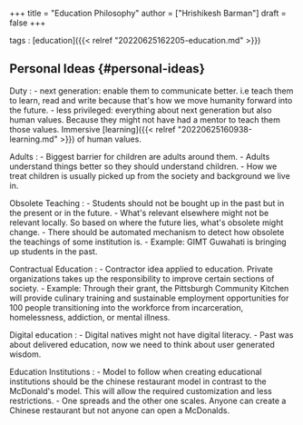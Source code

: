 +++
title = "Education Philosophy"
author = ["Hrishikesh Barman"]
draft = false
+++

tags
: [education]({{< relref "20220625162205-education.md" >}})


## Personal Ideas {#personal-ideas}

Duty
: -   next generation: enable them to communicate better. i.e teach them to learn, read and write because that's how we move humanity forward into the future.
    -   less privileged: everything about next generation but also human values. Because they might not have had a mentor to teach them those values. Immersive [learning]({{< relref "20220625160938-learning.md" >}}) of human values.

Adults
: -   Biggest barrier for children are adults around them.
    -   Adults understand things better so they should understand children.
    -   How we treat children is usually picked up from the society and background we live in.

Obsolete Teaching
: -   Students should not be bought up in the past but in the present or in the future.
    -   What's relevant elsewhere might not be relevant locally. So based on where the future lies, what's obsolete might change.
    -   There should be automated mechanism to detect how obsolete the teachings of some institution is.
    -   Example: GIMT Guwahati is bringing up students in the past.

Contractual Education
: -   Contractor idea applied to education. Private organizations takes up the responsibility to improve certain sections of society.
    -   Example: Through their grant, the Pittsburgh Community Kitchen will provide culinary training and sustainable employment opportunities for 100 people transitioning into the workforce from incarceration, homelessness, addiction, or mental illness.

Digital education
: -   Digital natives might not have digital literacy.
    -   Past was about delivered education, now we need to think about user generated wisdom.

Education Institutions
: -   Model to follow when creating educational institutions should be the chinese restaurant model in contrast to the McDonald's model. This will allow the required customization and less restrictions.
    -   One spreads and the other one scales. Anyone can create a Chinese restaurant but not anyone can open a McDonalds.
